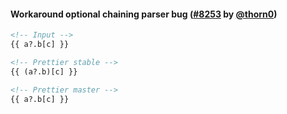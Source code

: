 #### Workaround optional chaining parser bug ([#8253](https://github.com/prettier/prettier/pull/8253) by [@thorn0](https://github.com/thorn0))

<!-- prettier-ignore -->
```html
<!-- Input -->
{{ a?.b[c] }}

<!-- Prettier stable -->
{{ (a?.b)[c] }}

<!-- Prettier master -->
{{ a?.b[c] }}
```
